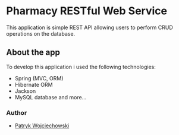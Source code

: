 # Pharmacy RESTful Web Service

This application is simple REST API	allowing users to perform CRUD operations on the database.

## About the app

To develop this application i used the following technologies:
- Spring (MVC, ORM)
- Hibernate ORM
- Jackson
- MySQL database
and more...

### Author

- [Patryk Wojciechowski](https://github.com/PatrykWojciechowski)